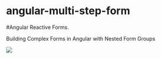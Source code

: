 # angular-multi-step-form

#Angular Reactive Forms. <br/>

Building Complex Forms in Angular with Nested Form Groups

![](app/src/main/res/drawable/refrence_image.png)
